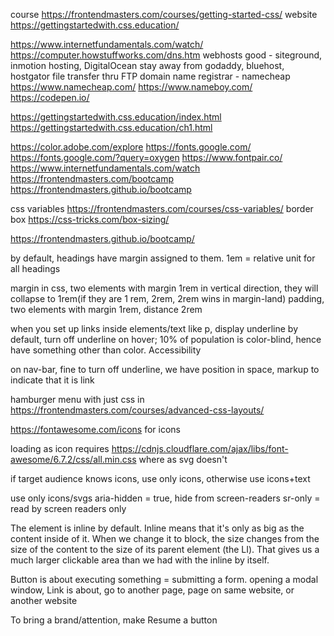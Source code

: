 course https://frontendmasters.com/courses/getting-started-css/
website https://gettingstartedwith.css.education/

https://www.internetfundamentals.com/watch/
https://computer.howstuffworks.com/dns.htm
webhosts good - siteground, inmotion hosting, DigitalOcean
stay away from godaddy, bluehost, hostgator
file transfer thru FTP 
domain name registrar - namecheap 
https://www.namecheap.com/
https://www.nameboy.com/
https://codepen.io/

https://gettingstartedwith.css.education/index.html
https://gettingstartedwith.css.education/ch1.html

https://color.adobe.com/explore
https://fonts.google.com/
https://fonts.google.com/?query=oxygen
https://www.fontpair.co/
https://www.internetfundamentals.com/watch
https://frontendmasters.com/bootcamp
https://frontendmasters.github.io/bootcamp

css variables 
https://frontendmasters.com/courses/css-variables/
border box
https://css-tricks.com/box-sizing/


https://frontendmasters.github.io/bootcamp/

by default, headings have margin assigned to them. 1em = relative unit for all headings

margin in css, two elements with margin 1rem in vertical direction, they will collapse to 1rem(if they are 1 rem, 2rem, 2rem wins in margin-land)
padding, two elements with margin 1rem, distance 2rem

when you set up links inside elements/text like p, display underline by default, turn off underline on hover; 10% of population is color-blind, hence have something other than color. Accessibility

on nav-bar, fine to turn off underline, we have position in space, markup to indicate that it is link

hamburger menu with just css in https://frontendmasters.com/courses/advanced-css-layouts/

https://fontawesome.com/icons
for icons

loading as icon requires https://cdnjs.cloudflare.com/ajax/libs/font-awesome/6.7.2/css/all.min.css
where as svg doesn't

if target audience knows icons, use only icons, otherwise use icons+text

use only icons/svgs
aria-hidden = true, hide from screen-readers
sr-only = read by screen readers only

The <a> element is inline by default. Inline means that it's only as big as the content inside of it. When we change it to block, the size changes from the size of the content to the size of its parent element (the LI). That gives us a much larger clickable area than we had with the inline <a> by itself.

Button is about executing something = submitting a form. opening a modal window, 
Link is about, go to another page, page on same website, or another website

To bring a brand/attention, make Resume a button
